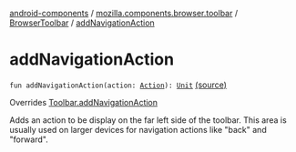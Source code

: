 [android-components](../../index.md) / [mozilla.components.browser.toolbar](../index.md) / [BrowserToolbar](index.md) / [addNavigationAction](./add-navigation-action.md)

# addNavigationAction

`fun addNavigationAction(action: `[`Action`](../../mozilla.components.concept.toolbar/-toolbar/-action/index.md)`): `[`Unit`](https://kotlinlang.org/api/latest/jvm/stdlib/kotlin/-unit/index.html) [(source)](https://github.com/mozilla-mobile/android-components/blob/master/components/browser/toolbar/src/main/java/mozilla/components/browser/toolbar/BrowserToolbar.kt#L613)

Overrides [Toolbar.addNavigationAction](../../mozilla.components.concept.toolbar/-toolbar/add-navigation-action.md)

Adds an action to be display on the far left side of the toolbar. This area is usually used
on larger devices for navigation actions like "back" and "forward".

